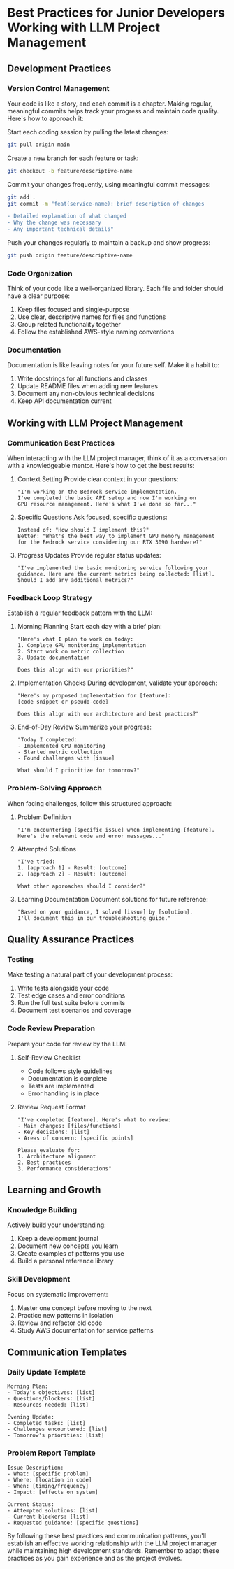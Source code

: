 # Best Practices for Junior Developers Working with LLM Project Management

## Development Practices

### Version Control Management

Your code is like a story, and each commit is a chapter. Making regular, meaningful commits helps track your progress and maintain code quality. Here's how to approach it:

Start each coding session by pulling the latest changes:
```bash
git pull origin main
```

Create a new branch for each feature or task:
```bash
git checkout -b feature/descriptive-name
```

Commit your changes frequently, using meaningful commit messages:
```bash
git add .
git commit -m "feat(service-name): brief description of changes

- Detailed explanation of what changed
- Why the change was necessary
- Any important technical details"
```

Push your changes regularly to maintain a backup and show progress:
```bash
git push origin feature/descriptive-name
```

### Code Organization

Think of your code like a well-organized library. Each file and folder should have a clear purpose:

1. Keep files focused and single-purpose
2. Use clear, descriptive names for files and functions
3. Group related functionality together
4. Follow the established AWS-style naming conventions

### Documentation

Documentation is like leaving notes for your future self. Make it a habit to:

1. Write docstrings for all functions and classes
2. Update README files when adding new features
3. Document any non-obvious technical decisions
4. Keep API documentation current

## Working with LLM Project Management

### Communication Best Practices

When interacting with the LLM project manager, think of it as a conversation with a knowledgeable mentor. Here's how to get the best results:

1. Context Setting
   Provide clear context in your questions:
   ```
   "I'm working on the Bedrock service implementation. 
   I've completed the basic API setup and now I'm working on
   GPU resource management. Here's what I've done so far..."
   ```

2. Specific Questions
   Ask focused, specific questions:
   ```
   Instead of: "How should I implement this?"
   Better: "What's the best way to implement GPU memory management 
   for the Bedrock service considering our RTX 3090 hardware?"
   ```

3. Progress Updates
   Provide regular status updates:
   ```
   "I've implemented the basic monitoring service following your 
   guidance. Here are the current metrics being collected: [list]. 
   Should I add any additional metrics?"
   ```

### Feedback Loop Strategy

Establish a regular feedback pattern with the LLM:

1. Morning Planning
   Start each day with a brief plan:
   ```
   "Here's what I plan to work on today:
   1. Complete GPU monitoring implementation
   2. Start work on metric collection
   3. Update documentation
   
   Does this align with our priorities?"
   ```

2. Implementation Checks
   During development, validate your approach:
   ```
   "Here's my proposed implementation for [feature]:
   [code snippet or pseudo-code]
   
   Does this align with our architecture and best practices?"
   ```

3. End-of-Day Review
   Summarize your progress:
   ```
   "Today I completed:
   - Implemented GPU monitoring
   - Started metric collection
   - Found challenges with [issue]
   
   What should I prioritize for tomorrow?"
   ```

### Problem-Solving Approach

When facing challenges, follow this structured approach:

1. Problem Definition
   ```
   "I'm encountering [specific issue] when implementing [feature].
   Here's the relevant code and error messages..."
   ```

2. Attempted Solutions
   ```
   "I've tried:
   1. [approach 1] - Result: [outcome]
   2. [approach 2] - Result: [outcome]
   
   What other approaches should I consider?"
   ```

3. Learning Documentation
   Document solutions for future reference:
   ```
   "Based on your guidance, I solved [issue] by [solution].
   I'll document this in our troubleshooting guide."
   ```

## Quality Assurance Practices

### Testing

Make testing a natural part of your development process:

1. Write tests alongside your code
2. Test edge cases and error conditions
3. Run the full test suite before commits
4. Document test scenarios and coverage

### Code Review Preparation

Prepare your code for review by the LLM:

1. Self-Review Checklist
   - Code follows style guidelines
   - Documentation is complete
   - Tests are implemented
   - Error handling is in place

2. Review Request Format
   ```
   "I've completed [feature]. Here's what to review:
   - Main changes: [files/functions]
   - Key decisions: [list]
   - Areas of concern: [specific points]
   
   Please evaluate for:
   1. Architecture alignment
   2. Best practices
   3. Performance considerations"
   ```

## Learning and Growth

### Knowledge Building

Actively build your understanding:

1. Keep a development journal
2. Document new concepts you learn
3. Create examples of patterns you use
4. Build a personal reference library

### Skill Development

Focus on systematic improvement:

1. Master one concept before moving to the next
2. Practice new patterns in isolation
3. Review and refactor old code
4. Study AWS documentation for service patterns

## Communication Templates

### Daily Update Template
```
Morning Plan:
- Today's objectives: [list]
- Questions/blockers: [list]
- Resources needed: [list]

Evening Update:
- Completed tasks: [list]
- Challenges encountered: [list]
- Tomorrow's priorities: [list]
```

### Problem Report Template
```
Issue Description:
- What: [specific problem]
- Where: [location in code]
- When: [timing/frequency]
- Impact: [effects on system]

Current Status:
- Attempted solutions: [list]
- Current blockers: [list]
- Requested guidance: [specific questions]
```

By following these best practices and communication patterns, you'll establish an effective working relationship with the LLM project manager while maintaining high development standards. Remember to adapt these practices as you gain experience and as the project evolves.